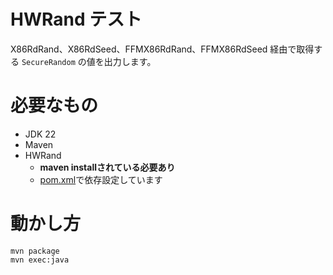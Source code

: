 HWRand テスト
===

X86RdRand、X86RdSeed、FFMX86RdRand、FFMX86RdSeed 経由で取得する `SecureRandom` の値を出力します。

# 必要なもの

* JDK 22
* Maven
* HWRand
    * **maven installされている必要あり**
    * [pom.xml](pom.xml)で依存設定しています

# 動かし方

```
mvn package
mvn exec:java
```
